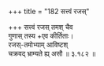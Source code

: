 +++
title = "182 सत्त्वं रजस्"

+++
सत्त्वं रजस् तमश् चैव  
गुणास् तस्य +एव कीर्तिताः।  
रजस्-तमोभ्याम् आविष्टश्  
चक्रवद् भ्राम्यते ह्य् असौ  ॥ ३.१८२ ॥